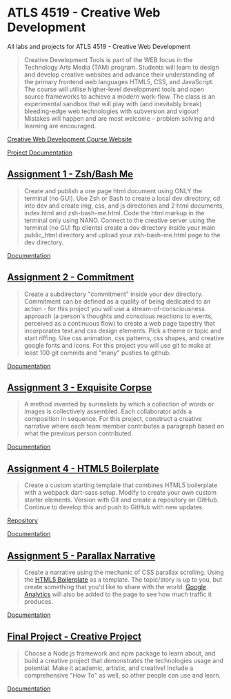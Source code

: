 # ATLS 4519 - Creative Web Development

All labs and projects for ATLS 4519 - Creative Web Development

> Creative Development Tools is part of the WEB focus in the Technology Arts Media (TAM) program. Students will learn to design and develop creative websites and advance their understanding of the primary frontend web languages HTML5, CSS, and JavaScript. The course will utilise higher-level development tools and open source frameworks to achieve a modern work-flow. The class is an experimental sandbox that will play with (and inevitably break) bleeding-edge web technologies with subversion and vigour! Mistakes will happen and are most welcome – problem solving and learning are encouraged.

[Creative Web Development Course Website](https://creative.colorado.edu/~schaal/dev/)

[Project Documentation](https://charliekoepke.wordpress.com/projects/atls-4519-creative-web-development/)

## [Assignment 1 - Zsh/Bash Me](https://creative.colorado.edu/~chko6454/atls4519/assignment1/zsh-bash-me.html)

> Create and publish a one page html document using ONLY the terminal (no GUI). Use Zsh or Bash to create a local dev directory, cd into dev and create img, css, and js directories and 2 html documents, index.html and zsh-bash-me.html. Code the html markup in the terminal only using NANO. Connect to the creative server using the terminal (no GUI ftp clients) create a dev directory inside your main public_html directory and upload your zsh-bash-me.html page to the dev directory.

[Documentation](https://charliekoepke.wordpress.com/2022/01/19/lab-zsh-bash-me)

## [Assignment 2 - Commitment](https://creative.colorado.edu/~chko6454/atls4519/assignment2/)

> Create a subdirectory "commitment" inside your dev directory. Commitment can be defined as a quality of being dedicated to an action - for this project you will use a stream-of-consciousness approach (a person's thoughts and conscious reactions to events, perceived as a continuous flow) to create a web page tapestry that incorporates text and css design elements. Pick a theme or topic and start riffing. Use css animation, css patterns, css shapes, and creative google fonts and icons. For this project you will use git to make at least 100 git commits and "many" pushes to github.

[Documentation](https://charliekoepke.wordpress.com/2022/01/31/lab-commitment)

## [Assignment 3 - Exquisite Corpse](https://creative.colorado.edu/~chko6454/atls4519/assignment3/)

> A method invented by surrealists by which a collection of words or images is collectively assembled. Each collaborator adds a composition in sequence. For this project, construct a creative narrative where each team member contributes a paragraph based on what the previous person contributed.

[Documentation](https://charliekoepke.wordpress.com/2022/02/14/lab-exquisite-corpse/)

## [Assignment 4 - HTML5 Boilerplate](https://creative.colorado.edu/~chko6454/atls4519/assignment4/)

> Create a custom starting template that combines HTML5 boilerplate with a webpack dart-sass setup. Modify to create your own custom starter elements. Version with Git and create a repository on GitHub. Continue to develop this and push to GitHub with new updates.

[Repository](https://github.com/charliekoepke/HTML5Boilerplate)

[Documentation](https://charliekoepke.wordpress.com/2022/03/02/lab-html5-boilerplate/)

## [Assignment 5 - Parallax Narrative](https://creative.colorado.edu/~chko6454/atls4519/assignment5/)

> Create a narrative using the mechanic of CSS parallax scrolling. Using the [HTML5 Boilerplate](https://github.com/charliekoepke/HTML5Boilerplate) as a template. The topic/story is up to you, but create something that you'd like to share with the world. [Google Analytics](https://analytics.google.com/analytics/web/provision/#/provision) will also be added to the page to see how much traffic it produces.

[Documentation](https://charliekoepke.wordpress.com/2022/03/09/lab-parallax-narrative/)

## [Final Project - Creative Project](https://creative.colorado.edu/~chko6454/atls4519/finalproject/)

> Choose a Node.js framework and npm package to learn about, and build a creative project that demonstrates the technologies usage and potential. Make it academic, artistic, and creative! Include a comprehensive "How To" as well, so other people can use and learn.

[Documentation](https://charliekoepke.wordpress.com/2022/04/21/project-creative-project/)
